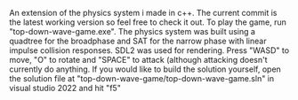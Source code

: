 An extension of the physics system i made in c++.
The current commit is the latest working version so feel free to check it out.
To play the game, run "top-down-wave-game.exe".
The physics system was built using a quadtree for the broadphase and SAT for the narrow phase with linear impulse collision responses. SDL2 was used for rendering. 
Press "WASD" to move, "O" to rotate and "SPACE" to attack (although attacking doesn't currently do anything.
If you would like to build the solution yourself, open the solution file at "top-down-wave-game/top-down-wave-game.sln" in visual studio 2022 and hit "f5"
